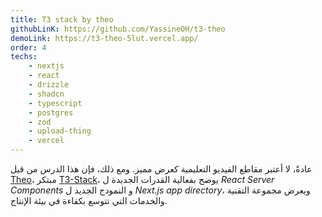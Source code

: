 ```yaml
---
title: T3 stack by theo
githubLinK: https://github.com/YassineOH/t3-theo
demoLink: https://t3-theo-5lut.vercel.app/
order: 4
techs: 
    - nextjs
    - react
    - drizzle
    - shadcn
    - typescript
    - postgres
    - zod
    - upload-thing
    - vercel
---
```


عادةً، لا أعتبر مقاطع الفيديو التعليمية كعرض مميز. ومع ذلك، فإن هذا الدرس من قبل <a href="https://www.youtube.com/@t3dotgg" target="_blank">Theo</a>، مبتكر <a href="https://create.t3.gg/" target="_blank">T3-Stack</a>، يوضح بفعالية القدرات الجديدة ل *React Server Components* و النمودج الجديد ل *Next.js app directory*، ويعرض مجموعة التقنية والخدمات التي تتوسع بكفاءة في بيئة الإنتاج.
